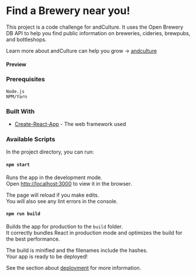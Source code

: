 # Find a Brewery near you!

This project is a code challenge for andCulture.
It uses the Open Brewery DB API to help you find public information on breweries, cideries, brewpubs, and bottleshops.

Learn more about andCulture can help you grow -> [andculture](https://www.andculture.com/)
#### Preview

### Prerequisites

```
Node.js
NPM/Yarn
```

### Built With

* [Create-React-App](https://github.com/facebook/create-react-app) - The web framework used

### Available Scripts

In the project directory, you can run:

#### `npm start`

Runs the app in the development mode.<br>
Open [http://localhost:3000](http://localhost:3000) to view it in the browser.

The page will reload if you make edits.<br>
You will also see any lint errors in the console.


#### `npm run build`

Builds the app for production to the `build` folder.<br>
It correctly bundles React in production mode and optimizes the build for the best performance.

The build is minified and the filenames include the hashes.<br>
Your app is ready to be deployed!

See the section about [deployment](https://facebook.github.io/create-react-app/docs/deployment) for more information.
